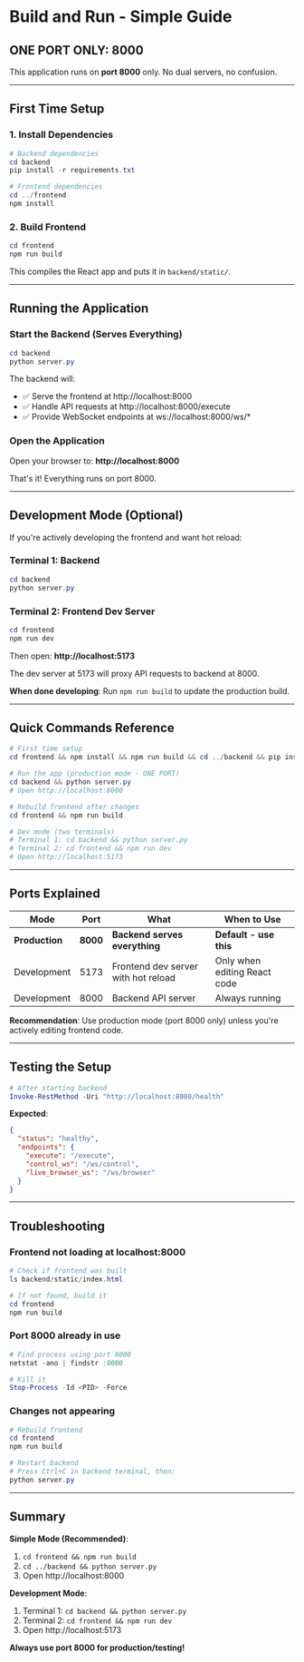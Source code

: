 # Build and Run - Simple Guide

## ONE PORT ONLY: 8000

This application runs on **port 8000** only. No dual servers, no confusion.

---

## First Time Setup

### 1. Install Dependencies

```powershell
# Backend dependencies
cd backend
pip install -r requirements.txt

# Frontend dependencies
cd ../frontend
npm install
```

### 2. Build Frontend

```powershell
cd frontend
npm run build
```

This compiles the React app and puts it in `backend/static/`.

---

## Running the Application

### Start the Backend (Serves Everything)

```powershell
cd backend
python server.py
```

The backend will:
- ✅ Serve the frontend at http://localhost:8000
- ✅ Handle API requests at http://localhost:8000/execute
- ✅ Provide WebSocket endpoints at ws://localhost:8000/ws/*

### Open the Application

Open your browser to: **http://localhost:8000**

That's it! Everything runs on port 8000.

---

## Development Mode (Optional)

If you're actively developing the frontend and want hot reload:

### Terminal 1: Backend
```powershell
cd backend
python server.py
```

### Terminal 2: Frontend Dev Server
```powershell
cd frontend
npm run dev
```

Then open: **http://localhost:5173**

The dev server at 5173 will proxy API requests to backend at 8000.

**When done developing**: Run `npm run build` to update the production build.

---

## Quick Commands Reference

```powershell
# First time setup
cd frontend && npm install && npm run build && cd ../backend && pip install -r requirements.txt

# Run the app (production mode - ONE PORT)
cd backend && python server.py
# Open http://localhost:8000

# Rebuild frontend after changes
cd frontend && npm run build

# Dev mode (two terminals)
# Terminal 1: cd backend && python server.py
# Terminal 2: cd frontend && npm run dev
# Open http://localhost:5173
```

---

## Ports Explained

| Mode | Port | What | When to Use |
|------|------|------|-------------|
| **Production** | **8000** | **Backend serves everything** | **Default - use this** |
| Development | 5173 | Frontend dev server with hot reload | Only when editing React code |
| Development | 8000 | Backend API server | Always running |

**Recommendation**: Use production mode (port 8000 only) unless you're actively editing frontend code.

---

## Testing the Setup

```powershell
# After starting backend
Invoke-RestMethod -Uri "http://localhost:8000/health"
```

**Expected**:
```json
{
  "status": "healthy",
  "endpoints": {
    "execute": "/execute",
    "control_ws": "/ws/control",
    "live_browser_ws": "/ws/browser"
  }
}
```

---

## Troubleshooting

### Frontend not loading at localhost:8000
```powershell
# Check if frontend was built
ls backend/static/index.html

# If not found, build it
cd frontend
npm run build
```

### Port 8000 already in use
```powershell
# Find process using port 8000
netstat -ano | findstr :8000

# Kill it
Stop-Process -Id <PID> -Force
```

### Changes not appearing
```powershell
# Rebuild frontend
cd frontend
npm run build

# Restart backend
# Press Ctrl+C in backend terminal, then:
python server.py
```

---

## Summary

**Simple Mode (Recommended)**:
1. `cd frontend && npm run build`
2. `cd ../backend && python server.py`
3. Open http://localhost:8000

**Development Mode**:
1. Terminal 1: `cd backend && python server.py`
2. Terminal 2: `cd frontend && npm run dev`
3. Open http://localhost:5173

**Always use port 8000 for production/testing!**
